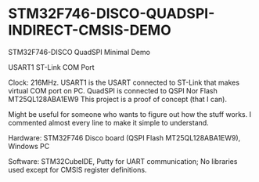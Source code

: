 # STM32F746-DISCO-QUADSPI-INDIRECT-CMSIS-DEMO
STM32F746-DISCO QuadSPI Minimal Demo

USART1 ST-Link COM Port

Clock: 216MHz.
USART1 is the USART connected to ST-Link that makes virtual COM port on PC.
QuadSPI is connected to QSPI Nor Flash MT25QL128ABA1EW9
This project is a proof of concept (that I can).

Might be useful for someone who wants to figure out how the stuff works.
I commented almost every line to make it simple to understand.


Hardware:
STM32F746 Disco board (QSPI Flash MT25QL128ABA1EW9), Windows PC


Software:
STM32CubeIDE, Putty for UART communication;
No libraries used except for CMSIS register definitions.
